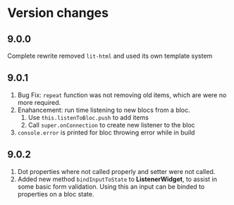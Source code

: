 # Version changes
## 9.0.0 
Complete rewrite removed `lit-html` and used its own template system

## 9.0.1
1. Bug Fix: `repeat` function was not removing old items, which are were no more required.
2. Enahancement: run time listening to new blocs from a bloc.
    1. Use `this.listenToBloc.push` to add items
    2. Call `super.onConnection` to create new listener to the bloc
3. `console.error` is printed for bloc throwing error while in build

## 9.0.2
1. Dot properties where not called properly and setter were not called.
2. Added new method `bindInputToState` to **ListenerWidget**, to assist in some basic form validation. Using this an input can be binded to properties on a bloc state.